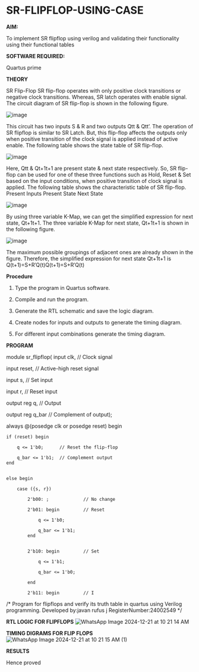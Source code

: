 # SR-FLIPFLOP-USING-CASE

**AIM:**

To implement  SR flipflop using verilog and validating their functionality using their functional tables

**SOFTWARE REQUIRED:**

Quartus prime

**THEORY**

SR Flip-Flop SR flip-flop operates with only positive clock transitions or negative clock transitions. Whereas, SR latch operates with enable signal. The circuit diagram of SR flip-flop is shown in the following figure.

![image](https://github.com/naavaneetha/SR-FLIPFLOP-USING-CASE/assets/154305477/0f710028-ad52-4d3e-9276-8714cf023a25)

 
This circuit has two inputs S & R and two outputs Qtt & Qtt’. The operation of SR flipflop is similar to SR Latch. But, this flip-flop affects the outputs only when positive transition of the clock signal is applied instead of active enable. The following table shows the state table of SR flip-flop.

![image](https://github.com/naavaneetha/SR-FLIPFLOP-USING-CASE/assets/154305477/dabfc4f4-87e3-4cbc-9472-f89ee1b5ed30)

 
Here, Qtt & Qt+1t+1 are present state & next state respectively. So, SR flip-flop can be used for one of these three functions such as Hold, Reset & Set based on the input conditions, when positive transition of clock signal is applied. The following table shows the characteristic table of SR flip-flop. Present Inputs Present State Next State

![image](https://github.com/naavaneetha/SR-FLIPFLOP-USING-CASE/assets/154305477/dd90d16c-aec5-4290-a586-e2346b1e9eb5)

 
By using three variable K-Map, we can get the simplified expression for next state, Qt+1t+1. The three variable K-Map for next state, Qt+1t+1 is shown in the following figure.

![image](https://github.com/naavaneetha/SR-FLIPFLOP-USING-CASE/assets/154305477/473efad6-d70b-4ca7-aeb7-898bbfca319f)

 
The maximum possible groupings of adjacent ones are already shown in the figure. Therefore, the simplified expression for next state Qt+1t+1 is Q(t+1)=S+R′Q(t)Q(t+1)=S+R′Q(t)

**Procedure**

1. Type the program in Quartus software.

2. Compile and run the program.

3. Generate the RTL schematic and save the logic diagram.

4. Create nodes for inputs and outputs to generate the timing diagram.

5. For different input combinations generate the timing diagram.

**PROGRAM**

module sr_flipflop(
input clk,    // Clock signal

input reset,  // Active-high reset signal

input s,      // Set input

input r,      // Reset input

output reg q, // Output

output reg q_bar // Complement of output);

always @(posedge clk or posedge reset) begin

    if (reset) begin
    
        q <= 1'b0;      // Reset the flip-flop
        
        q_bar <= 1'b1;  // Complement output
    end
    
    
    else begin
    
        case ({s, r})
        
            2'b00: ;             // No change
            
            2'b01: begin         // Reset
            
                q <= 1'b0;
                
                q_bar <= 1'b1;
            end
            
            
            2'b10: begin         // Set
            
                q <= 1'b1;
                
                q_bar <= 1'b0;
          
            end
            
            2'b11: begin         // I
/* Program for flipflops and verify its truth table in quartus using Verilog programming. Developed by:javan rufus j RegisterNumber:24002549
*/

**RTL LOGIC FOR FLIPFLOPS**
![WhatsApp Image 2024-12-21 at 10 21 14 AM](https://github.com/user-attachments/assets/b4a57b6c-c4ca-4f21-9c49-9bc687710e0b)


**TIMING DIGRAMS FOR FLIP FLOPS**
![WhatsApp Image 2024-12-21 at 10 21 15 AM (1)](https://github.com/user-attachments/assets/4cfe6f75-4533-4dc5-b8ea-5785b0c9818d)

**RESULTS**

Hence proved
